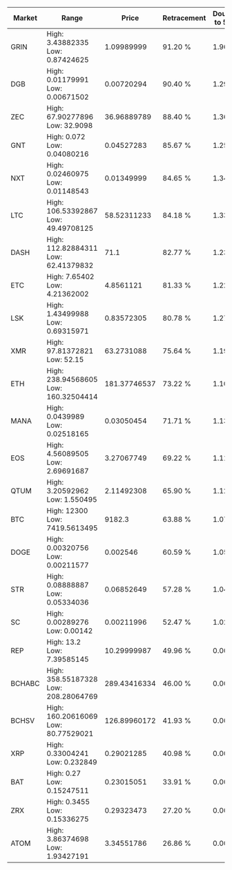 | Market | Range | Price| Retracement | Doubles to 50% |
| --- | --- | --- | --- | --- |
| GRIN | High: 3.43882335<br />Low: 0.87424625 | 1.09989999 | 91.20 % | 1.96 |
| DGB | High: 0.01179991<br />Low: 0.00671502 | 0.00720294 | 90.40 % | 1.29 |
| ZEC | High: 67.90277896<br />Low: 32.9098 | 36.96889789 | 88.40 % | 1.36 |
| GNT | High: 0.072<br />Low: 0.04080216 | 0.04527283 | 85.67 % | 1.25 |
| NXT | High: 0.02460975<br />Low: 0.01148543 | 0.01349999 | 84.65 % | 1.34 |
| LTC | High: 106.53392867<br />Low: 49.49708125 | 58.52311233 | 84.18 % | 1.33 |
| DASH | High: 112.82884311<br />Low: 62.41379832 | 71.1 | 82.77 % | 1.23 |
| ETC | High: 7.65402<br />Low: 4.21362002 | 4.8561121 | 81.33 % | 1.22 |
| LSK | High: 1.43499988<br />Low: 0.69315971 | 0.83572305 | 80.78 % | 1.27 |
| XMR | High: 97.81372821<br />Low: 52.15 | 63.2731088 | 75.64 % | 1.19 |
| ETH | High: 238.94568605<br />Low: 160.32504414 | 181.37746537 | 73.22 % | 1.10 |
| MANA | High: 0.0439989<br />Low: 0.02518165 | 0.03050454 | 71.71 % | 1.13 |
| EOS | High: 4.56089505<br />Low: 2.69691687 | 3.27067749 | 69.22 % | 1.11 |
| QTUM | High: 3.20592962<br />Low: 1.550495 | 2.11492308 | 65.90 % | 1.12 |
| BTC | High: 12300<br />Low: 7419.5613495 | 9182.3 | 63.88 % | 1.07 |
| DOGE | High: 0.00320756<br />Low: 0.00211577 | 0.002546 | 60.59 % | 1.05 |
| STR | High: 0.08888887<br />Low: 0.05334036 | 0.06852649 | 57.28 % | 1.04 |
| SC | High: 0.00289276<br />Low: 0.00142 | 0.00211996 | 52.47 % | 1.02 |
| REP | High: 13.2<br />Low: 7.39585145 | 10.29999987 | 49.96 % | 0.00 |
| BCHABC | High: 358.55187328<br />Low: 208.28064769 | 289.43416334 | 46.00 % | 0.00 |
| BCHSV | High: 160.20616069<br />Low: 80.77529021 | 126.89960172 | 41.93 % | 0.00 |
| XRP | High: 0.33004241<br />Low: 0.232849 | 0.29021285 | 40.98 % | 0.00 |
| BAT | High: 0.27<br />Low: 0.15247511 | 0.23015051 | 33.91 % | 0.00 |
| ZRX | High: 0.3455<br />Low: 0.15336275 | 0.29323473 | 27.20 % | 0.00 |
| ATOM | High: 3.86374698<br />Low: 1.93427191 | 3.34551786 | 26.86 % | 0.00 |
